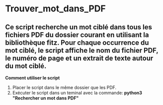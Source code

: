 # Trouver_mot_dans_PDF

Ce script recherche un mot ciblé dans tous les fichiers PDF du dossier courant en utilisant la bibliothèque fitz. 
Pour chaque occurrence du mot ciblé, le script affiche le nom du fichier PDF, le numéro de page et un extrait de texte autour du mot ciblé.
------------------

**Comment utiliser le script**

1. Placer le script dans le même dossier que les PDF.
2. Exécuter le script dans un teminal avec la commande: **python3 "Rechercher un mot dans PDF"**

